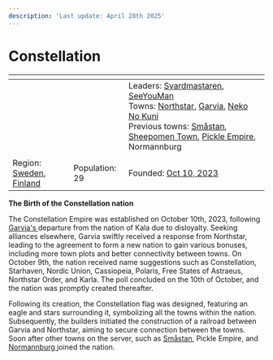 ```yaml
---
description: 'Last update: April 28th 2025'
---
```


# Constellation

<table data-view="cards"><thead><tr><th></th><th></th><th></th></tr></thead><tbody><tr><td></td><td></td><td>Leaders: <a href="../players/svardmastaren.md">Svardmastaren</a>, <a href="../players/seeyouman.md">SeeYouMan</a><br>Towns: <a href="../towns/northstar/">Northstar</a>, <a href="../towns/garvia/">Garvia</a>, <a href="../towns/neko_no_kuni.md">Neko No Kuni</a><br>Previous towns: <a href="../towns/smastan.md">Småstan</a>, <a href="../towns/sheepomen-town/">Sheepomen Town</a>, <a href="../towns/archived-towns/british-isles-region/pickle.md">Pickle Empire</a>, Normannburg</td></tr><tr><td><img src="../../.gitbook/assets/armoria_2023-10-10-18-03-00.png" alt="" data-size="original"></td><td></td><td></td></tr><tr><td>Region: <a href="broken-reference">Sweden</a>, <a href="../towns/archived-towns/finland-region/">Finland</a></td><td>Population: 29</td><td>Founded: <a href="../../server-dates/october-23.md#oct-10">Oct 10, 2023</a></td></tr></tbody></table>

**The Birth of the Constellation nation**

The Constellation Empire was established on October 10th, 2023, following [Garvia's ](../towns/garvia/)departure from the nation of Kala due to disloyalty. Seeking alliances elsewhere, Garvia swiftly received a response from Northstar, leading to the agreement to form a new nation to gain various bonuses, including more town plots and better connectivity between towns. On October 9th, the nation received name suggestions such as Constellation, Starhaven, Nordic Union, Cassiopeia, Polaris, Free States of Astraeus, Northstar Order, and Karla. The poll concluded on the 10th of October, and the nation was promptly created thereafter.

Following its creation, the Constellation flag was designed, featuring an eagle and stars surrounding it, symbolizing all the towns within the nation. Subsequently, the builders initiated the construction of a railroad between Garvia and Northstar, aiming to secure connection between the towns. Soon after other towns on the server, such as [Småstan](../towns/smastan.md), Pickle Empire, and [Normannburg ](../towns/normannburg.md)joined the nation.

